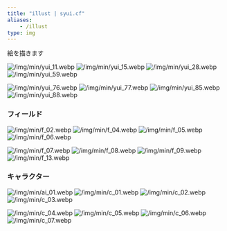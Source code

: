 ```yaml
---
title: "illust | syui.cf"
aliases:
    - /illust
type: img
---
```


絵を描きます

<p class="img-fa-bars"><a href="/img/minall/"><i class="fas fa-bars"></i></a></p>

![/img/min/yui_11.webp](/img/min/yui_11.webp)
![/img/min/yui_15.webp](/img/min/yui_15.webp)
![/img/min/yui_28.webp](/img/min/yui_28.webp)
![/img/min/yui_59.webp](/img/min/yui_59.webp)

![/img/min/yui_76.webp](/img/min/yui_76.webp)
![/img/min/yui_77.webp](/img/min/yui_77.webp)
![/img/min/yui_85.webp](/img/min/yui_85.webp)
![/img/min/yui_88.webp](/img/min/yui_88.webp)


### フィールド

![/img/min/f_02.webp](/img/min/f_02.webp)
![/img/min/f_04.webp](/img/min/f_04.webp)
![/img/min/f_05.webp](/img/min/f_05.webp)
![/img/min/f_06.webp](/img/min/f_06.webp)

![/img/min/f_07.webp](/img/min/f_07.webp)
![/img/min/f_08.webp](/img/min/f_08.webp)
![/img/min/f_09.webp](/img/min/f_09.webp)
![/img/min/f_13.webp](/img/min/f_13.webp)

### キャラクター

![/img/min/ai_01.webp](/img/min/ai_01.webp)
![/img/min/c_01.webp](/img/min/c_01.webp)
![/img/min/c_02.webp](/img/min/c_02.webp)
![/img/min/c_03.webp](/img/min/c_03.webp)

![/img/min/c_04.webp](/img/min/c_04.webp)
![/img/min/c_05.webp](/img/min/c_05.webp)
![/img/min/c_06.webp](/img/min/c_06.webp)
![/img/min/c_07.webp](/img/min/c_07.webp)


<a href="/img/minall/"><i class="fas fa-bars"></i></a>

